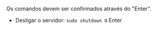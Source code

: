 Os comandos devem ser confirmados através do "Enter".

* Desligar o servidor: `sudo shutdown 0` Enter
